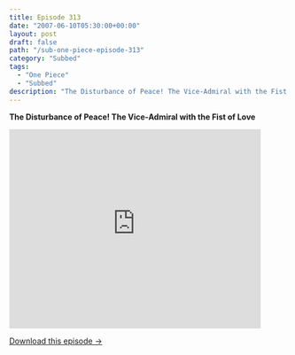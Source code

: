 ```yaml
---
title: Episode 313
date: "2007-06-10T05:30:00+00:00"
layout: post
draft: false
path: "/sub-one-piece-episode-313"
category: "Subbed"
tags:
  - "One Piece"
  - "Subbed"
description: "The Disturbance of Peace! The Vice-Admiral with the Fist of Love"
---
```


**The Disturbance of Peace! The Vice-Admiral with the Fist of Love**

<iframe width="640" height="360" src="https://www.rapidvideo.com/e/FXREHRODQN" frameborder="0" marginwidth=0 marginheight=0 scrolling=no allowfullscreen style="max-width:90%;"></iframe>

<a href="http://ouo.io/qs/eCodkFEQ?s=https://www.rapidvideo.com/d/FXREHRODQN" class="styled_a">Download this episode →</a>

